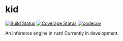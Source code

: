 # kid

[![Build Status](https://travis-ci.org/DominicBurkart/kid.svg?branch=master)](https://travis-ci.org/DominicBurkart/kid)
[![Coverage Status](https://coveralls.io/repos/github/DominicBurkart/kid/badge.svg)](https://coveralls.io/github/DominicBurkart/kid)
[![codecov](https://codecov.io/gh/DominicBurkart/kid/branch/master/graph/badge.svg)](https://codecov.io/gh/DominicBurkart/kid)


An inference engine in rust! Currently in development.
